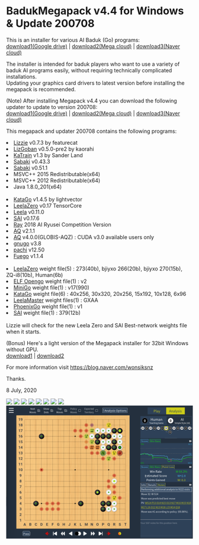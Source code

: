 # BadukMegapack v4.4 for Windows & Update 200708
This is an installer for various AI Baduk (Go) programs:<br>
<a href="https://drive.google.com/uc?export=download&id=10BFJCQEcltHyKYzH9FiD8ilkxYSEgDbI">download1(Google drive)</a> | <a href="https://mega.nz/file/XdxS2YYR#OmTX5OBsypoHJznT2v2C3kSGz9pXpnUOJs_mb4F2SQU">download2(Mega cloud)</a> | <a href="http://naver.me/5pGllR1I">download3(Naver cloud)</a>

The installer is intended for baduk players who want to use a variety of baduk AI programs easily, without requiring technically complicated installations.<br>
Updating your graphics card drivers to latest version before installing the megapack is recommended.

(Note) After installing Megapack v4.4 you can download the following updater to update to version 200708:<br>
<a href="https://drive.google.com/uc?export=download&id=1pfDbmbAbXyo7Dn5tXNJVdUbI_6OhSZP0">download1(Google drive)</a> | <a href="https://mega.nz/file/PE4zjI7Y#3fotwR63vQYtkeImz1MzAtmKx2p86xg9SLVTzg8IPNQ">download2(Mega cloud)</a> | <a href="http://naver.me/xsvi30Jk">download3(Naver cloud)</a>

This megapack and updater 200708 contains the following programs:

<li><a href="https://github.com/featurecat/lizzie" target="_blank">Lizzie</a> v0.7.3 by featurecat<br>
<li><a href="https://github.com/kaorahi/lizgoban" target="_blank">LizGoban</a> v0.5.0-pre2 by kaorahi<br>
<li><a href="https://github.com/sanderland/katrain" target="_blank">KaTrain</a> v1.3 by Sander Land<br>
<li><a href="https://github.com/SabakiHQ/Sabaki" target="_blank">Sabaki</a> v0.43.3<br>
<li><a href="https://github.com/SabakiHQ/Sabaki" target="_blank">Sabaki</a> v0.51.1<br>
<li>MSVC++ 2015 Redistributable(x64)<br>
<li>MSVC++ 2012 Redistributable(x64)<br>
<li>Java 1.8.0_201(x64)<br>
<br>
<li><a href="https://github.com/lightvector/KataGo" target="_blank">KataGo</a> v1.4.5 by lightvector<br>
<li><a href="https://github.com/leela-zero/leela-zero" target="_blank">LeelaZero</a> v0.17 TensorCore<br>
<li><a href="https://sjeng.org/leela.html" target="_blank">Leela</a> v0.11.0<br>
<li><a href="https://github.com/sai-dev/sai" target="_blank">SAI</a> v0.17.6<br>
<li><a href="https://github.com/zakki/Ray" target="_blank">Ray</a> 2018 AI Ryusei Competition Version<br>
<li><a href="https://github.com/ymgaq/AQ" target="_blank">AQ</a> v2.1.1<br>
<li><a href="https://github.com/ymgaq/AQ" target="_blank">AQ</a> v4.0.0(GLOBIS-AQZ) : CUDA v3.0 available users only<br>
<li><a href="https://www.gnu.org/software/gnugo/" target="_blank">gnugo</a> v3.8<br>
<li><a href="https://github.com/pasky/pachi" target="_blank">pachi</a> v12.50<br>
<li><a href="https://sourceforge.net/projects/fuego/" target="_blank">Fuego</a> v1.1.4<br>
<br>
<li><a href="http://zero.sjeng.org/" target="_blank">LeelaZero</a> weight file(5) : 273(40b), bjiyxo 266(20b), bjiyxo 270(15b), ZQ-i8(10b), Human(6b)<br>
<li><a href="https://github.com/pytorch/ELF" target="_blank">ELF Opengo</a> weight file(1) : v2<br>
<li><a href="https://github.com/tensorflow/minigo" target="_blank">MiniGo</a> weight file(1) : v17(990)<br>
<li><a href="https://d3dndmfyhecmj0.cloudfront.net/index.html">KataGo</a> weight file(6) : 40x256, 30x320, 20x256, 15x192, 10x128, 6x96<br>
<li><a href="https://github.com/pangafu/LeelaMasterWeight" target="_blank">LeelaMaster</a> weight files(1) : GXAA<br>
<li><a href="https://github.com/Tencent/PhoenixGo" target="_blank">PhoenixGo</a> weight file(1) : v1<br>
<li><a href="http://sai.unich.it/" target="_blank">SAI</a> weight file(1) : 379(12b)<br>
<br>
Lizzie will check for the new Leela Zero and SAI Best-network weights file when it starts.

(Bonus) Here's a light version of the Megapack installer for 32bit Windows without GPU.<br>
<a href="https://drive.google.com/uc?export=download&id=1H_GOwioU3INIoFEqxg1pycucynriIpSF">download1</a> | <a href="http://naver.me/x7tUPVBN">download2</a>

For more information visit https://blog.naver.com/wonsiksnz

Thanks.


8 July, 2020

<img src="https://github.com/wonsiks/BadukMegapack/blob/master/megapack.png">

<img src="https://github.com/wonsiks/BadukMegapack/blob/master/config1.png">

<img src="https://github.com/wonsiks/BadukMegapack/blob/master/config2.png">

<img src="https://github.com/wonsiks/BadukMegapack/blob/master/config3.png">

<img src="https://github.com/wonsiks/BadukMegapack/blob/master/lizzie.png">

<img src="https://github.com/wonsiks/BadukMegapack/blob/master/sabaki.png">

<img src="https://github.com/wonsiks/BadukMegapack/blob/master/lizgoban.png">

<img src="https://github.com/wonsiks/BadukMegapack/blob/master/run_lizgoban.png">

<img src="https://raw.githubusercontent.com/sanderland/katrain/master/screenshots/analysis.png">
